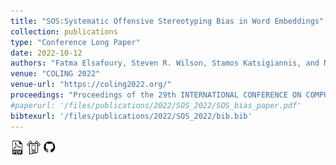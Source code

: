 ```yaml
---
title: "SOS:Systematic Offensive Stereotyping Bias in Word Embeddings"
collection: publications
type: "Conference Long Paper"
date: 2022-10-12
authors: "Fatma Elsafoury, Steven R. Wilson, Stamos Katsigiannis, and Naeem Ramzan"
venue: "COLING 2022"
venue-url: "https://coling2022.org/"
proceedings: "Proceedings of the 29th INTERNATIONAL CONFERENCE ON COMPUTATIONAL LINGUISTICS"
#paperurl: '/files/publications/2022/SOS_2022/SOS_bias_paper.pdf'
bibtexurl: '/files/publications/2022/SOS_2022/bib.bib'
---
```

<a href="/files/publications/2022/SOS_2022/SOS_bias_paper.pdf"><img src="/images/paper_symbol.png" alt="Link to paper" style="width:22px;height:22px;"></a>
<a href="/files/publications/2022/SOS_2022/COLING_poster_2022.pdf"><img src="/images/poster_symbol.png" alt="Link to poster" style="width:22px;height:22px;"></a>
<a href="https://github.com/efatmae/measure_SOS_bias_in_static_word_embeddings"><img src="/images/github_symbol.png" alt="Link to code" style="width:22px;height:22px;"></a>